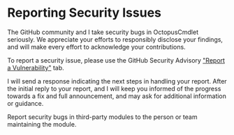 ﻿# Reporting Security Issues

The GitHub community and I take security bugs in OctopusCmdlet seriously. We appreciate your efforts to responsibly disclose your findings, and will make every effort to acknowledge your contributions.

To report a security issue, please use the GitHub Security Advisory ["Report a Vulnerability"](https://github.com/jmcooper176/OctpusCmdlet/security/advisories/new) tab.

I will send a response indicating the next steps in handling your report. After the initial reply to your report, and I will keep you informed of the progress towards a fix and full announcement, and may ask for additional information or guidance.

Report security bugs in third-party modules to the person or team maintaining the module.
